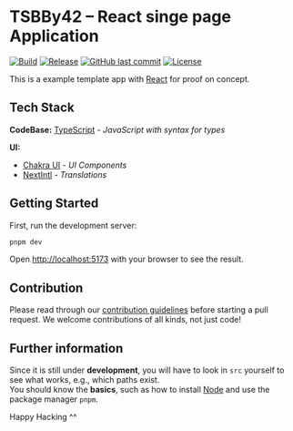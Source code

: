 # TSBBy42 – React singe page Application

[![Build](https://img.shields.io/github/actions/workflow/status/keksgauner/react-TSBBy42/ci.yaml?branch=master&label=Build&style=for-the-badge)](https://github.com/keksgauner/react-TSBBy42/actions)
[![Release](https://img.shields.io/github/v/release/keksgauner/react-TSBBy42?label=Release&style=for-the-badge)](https://github.com/keksgauner/react-TSBBy42/releases)
[![GitHub last commit](https://img.shields.io/github/last-commit/keksgauner/react-TSBBy42?style=for-the-badge)](https://github.com/keksgauner/react-TSBBy42/commits/)
[![License](https://img.shields.io/github/license/keksgauner/react-TSBBy42?style=for-the-badge)](https://github.com/keksgauner/react-TSBBy42/blob/main/LICENSE)

This is a example template app with [React](https://react.dev/) for proof on concept.

## Tech Stack

**CodeBase:** [TypeScript](https://www.typescriptlang.org/) - _JavaScript with syntax for types_

**UI:**

- [Chakra UI](https://chakra-ui.com/) - _UI Components_
- [NextIntl](https://next-intl.dev/) - _Translations_

## Getting Started

First, run the development server:

```bash
pnpm dev
```

Open [http://localhost:5173](http://localhost:5173) with your browser to see the result.

## Contribution

Please read through our [contribution guidelines](CONTRIBUTING.md) before starting a pull request. We welcome contributions of all kinds, not just code!

## Further information

Since it is still under **development**, you will have to look in `src` yourself to see what works, e.g., which paths exist.\
You should know the **basics**, such as how to install [Node](https://nodejs.org/) and use the package manager `pnpm`.

Happy Hacking ^^
